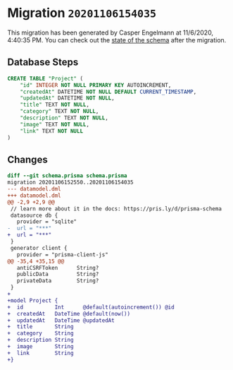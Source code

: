 # Migration `20201106154035`

This migration has been generated by Casper Engelmann at 11/6/2020, 4:40:35 PM.
You can check out the [state of the schema](./schema.prisma) after the migration.

## Database Steps

```sql
CREATE TABLE "Project" (
    "id" INTEGER NOT NULL PRIMARY KEY AUTOINCREMENT,
    "createdAt" DATETIME NOT NULL DEFAULT CURRENT_TIMESTAMP,
    "updatedAt" DATETIME NOT NULL,
    "title" TEXT NOT NULL,
    "category" TEXT NOT NULL,
    "description" TEXT NOT NULL,
    "image" TEXT NOT NULL,
    "link" TEXT NOT NULL
)
```

## Changes

```diff
diff --git schema.prisma schema.prisma
migration 20201106152550..20201106154035
--- datamodel.dml
+++ datamodel.dml
@@ -2,9 +2,9 @@
 // learn more about it in the docs: https://pris.ly/d/prisma-schema
 datasource db {
   provider = "sqlite"
-  url = "***"
+  url = "***"
 }
 generator client {
   provider = "prisma-client-js"
@@ -35,4 +35,15 @@
   antiCSRFToken      String?
   publicData         String?
   privateData        String?
 }
+
+model Project {
+  id          Int      @default(autoincrement()) @id
+  createdAt   DateTime @default(now())
+  updatedAt   DateTime @updatedAt
+  title       String   
+  category    String   
+  description String   
+  image       String   
+  link        String   
+}
```


